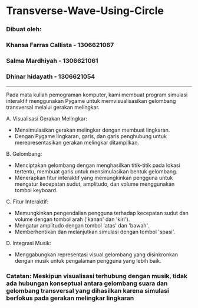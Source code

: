 # Transverse-Wave-Using-Circle
### **Dibuat oleh:**
### **Khansa Farras Callista - 1306621067**
### **Salma Mardhiyah - 1306621061**
### **Dhinar hidayath - 1306621054**
-----
Pada mata kuliah pemograman komputer, kami membuat program simulasi interaktif menggunakan Pygame untuk memvisualisasikan gelombang transversal melalui gerakan melingkar. 

A. Visualisasi Gerakan Melingkar:
* Mensimulasikan gerakan melingkar dengan membuat lingkaran.
* Dengan Pygame lingkaran, garis, dan garis penghubung untuk merepresentasikan gerakan melingkar ditampilkan.

B. Gelombang:
* Menciptakan gelombang dengan menghasilkan titik-titik pada lokasi tertentu, membuat garis untuk mensimulasikan bentuk gelombang.
* Menerapkan fitur interaktif yang memungkinkan pengguna untuk mengatur kecepatan sudut, amplitudo, dan volume menggunakan tombol keyboard.

C. Fitur Interaktif:
* Memungkinkan pengendalian pengguna terhadap kecepatan sudut dan volume dengan tombol arah ('kanan' dan 'kiri').
* Mengatur amplitudo dengan tombol 'atas' dan 'bawah'.
* Memberhentikan dan melanjutkan simulasi dengan tombol 'spasi'.

D. Integrasi Musik:
* Menggabungkan representasi visual gelombang yang disinkronkan dengan musik untuk pengalaman pengguna yang lebih baik.

### **Catatan: Meskipun visualisasi terhubung dengan musik, tidak ada hubungan konseptual antara gelombang suara dan gelombang transversal yang dihasilkan karena simulasi berfokus pada gerakan melingkar lingkaran**


